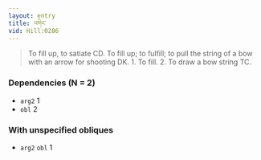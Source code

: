 ```yaml
---
layout: entry
title: འགེང་
vid: Hill:0286
---
```

> To fill up, to satiate CD. To fill up; to fulfill; to pull the string of a bow with an arrow for shooting DK. 1. To fill. 2. To draw a bow string TC.
### Dependencies (N = 2)
* `arg2` 1
* `obl` 2


### With unspecified obliques
* `arg2` `obl` 1
